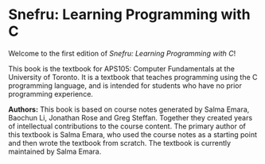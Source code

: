 # Snefru: Learning Programming with C

Welcome to the first edition of *Snefru: Learning Programming with C*!  

This book is the textbook for APS105: Computer Fundamentals at the University of Toronto. It is a textbook that teaches programming using the C programming language, and is intended for students who have no prior programming experience.

**Authors:** This book is based on course notes generated by Salma Emara, Baochun Li, Jonathan Rose and Greg Steffan. Together they created years of intellectual contributions to the course content. The primary author of this textbook is Salma Emara, who used the course notes as a starting point and then wrote the textbook from scratch. The textbook is currently maintained by Salma Emara.